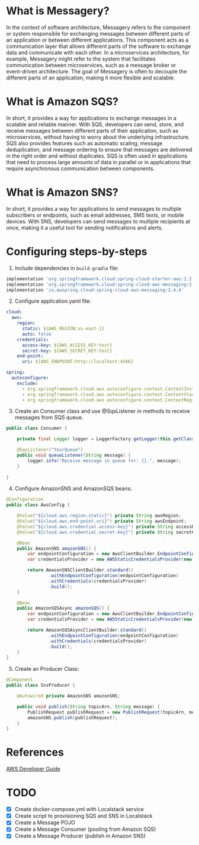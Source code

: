 # What is Messagery?
In the context of software architecture, Messagery refers to the component or system responsible for exchanging messages between different parts of an application or between different applications. This component acts as a communication layer that allows different parts of the software to exchange data and communicate with each other. In a microservices architecture, for example, Messagery might refer to the system that facilitates communication between microservices, such as a message broker or event-driven architecture. The goal of Messagery is often to decouple the different parts of an application, making it more flexible and scalable.

# What is Amazon SQS?
In short, it provides a way for applications to exchange messages in a scalable and reliable manner. With SQS, developers can send, store, and receive messages between different parts of their application, such as microservices, without having to worry about the underlying infrastructure. SQS also provides features such as automatic scaling, message deduplication, and message ordering to ensure that messages are delivered in the right order and without duplicates. SQS is often used in applications that need to process large amounts of data in parallel or in applications that require asynchronous communication between components.

# What is Amazon SNS?
In short, it provides a way for applications to send messages to multiple subscribers or endpoints, such as email addresses, SMS texts, or mobile devices. With SNS, developers can send messages to multiple recipients at once, making it a useful tool for sending notifications and alerts.

# Configuring steps-by-steps
1. Include dependencies in `build.gradle` file:
```groovy
implementation 'org.springframework.cloud:spring-cloud-starter-aws:2.2.6.RELEASE'
implementation 'org.springframework.cloud:spring-cloud-aws-messaging:2.2.6.RELEASE'
implementation 'io.awspring.cloud:spring-cloud-aws-messaging:2.4.4'
```

2. Configure application.yaml file:
```yaml
cloud:
  aws:
    region:
      static: ${AWS_REGION:us-east-1}
      auto: false
    credentials:
      access-key: ${AWS_ACCESS_KEY:test}
      secret-key: ${AWS_SECRET_KEY:test}
    end-point:
      uri: ${AWS_ENDPOINT:http://localhost:4566}

spring:
  autoconfigure:
    exclude:
      - org.springframework.cloud.aws.autoconfigure.context.ContextInstanceDataAutoConfiguration
      - org.springframework.cloud.aws.autoconfigure.context.ContextStackAutoConfiguration
      - org.springframework.cloud.aws.autoconfigure.context.ContextRegionProviderAutoConfiguration
```

3. Create an Consumer class and use @SqsListener in methods to receive messages from SQS queue.
```java
public class Consumer {

    private final Logger logger = LoggerFactory.getLogger(this.getClass());

    @SqsListener("YourQueue")
    public void queueListener(String message) {
        logger.info("Receive message in queue for: {}.", message);
    }
    
}
```

4. Configure AmazonSNS and AmazonSQS beans:
```java
@Configuration
public class AwsConfig {

    @Value("${cloud.aws.region.static}") private String awsRegion;
    @Value("${cloud.aws.end-point.uri}") private String awsEndpoint;
    @Value("${cloud.aws.credential.access-key}") private String accessKey;
    @Value("${cloud.aws.credential.secret-key}") private String secretKey;

    @Bean
    public AmazonSNS amazonSNS() {
        var endpointConfiguration = new AwsClientBuilder.EndpointConfiguration(awsEndpoint, awsRegion);
        var credentialsProvider = new AWSStaticCredentialsProvider(new BasicAWSCredentials(accessKey, secretKey));

        return AmazonSNSClientBuilder.standard()
                .withEndpointConfiguration(endpointConfiguration)
                .withCredentials(credentialsProvider)
                .build();
    }

    @Bean
    public AmazonSQSAsync amazonSQS() {
        var endpointConfiguration = new AwsClientBuilder.EndpointConfiguration(awsEndpoint, awsRegion);
        var credentialsProvider = new AWSStaticCredentialsProvider(new BasicAWSCredentials(accessKey, secretKey));

        return AmazonSQSAsyncClientBuilder.standard()
                .withEndpointConfiguration(endpointConfiguration)
                .withCredentials(credentialsProvider)
                .build();
    }
}
```

5. Create an Producer Class:
```java
@Component
public class SnsProducer {

    @Autowired private AmazonSNS amazonSNS;

    public void publish(String topicArn, String message) {
        PublishRequest publishRequest = new PublishRequest(topicArn, message);
        amazonSNS.publish(publishRequest);
    }
}
```

# References

[AWS Developer Guide](https://docs.aws.amazon.com/en_us/sns/latest/dg/Welcome.html)

# TODO

- [x] Create docker-compose.yml with Localstack service
- [x] Create script to provisioning SQS and SNS in Localstack
- [x] Create a Message POJO
- [x] Create a Message Consumer (pooling from Amazon SQS)
- [x] Create a Message Producer (publish in Amazon SNS)